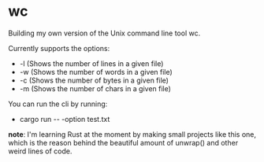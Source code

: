 # wc
Building my own version of the Unix command line tool wc.

Currently supports the options:
- -l (Shows the number of lines in a given file)
- -w (Shows the number of words in a given file)
- -c (Shows the number of bytes in a given file)
- -m (Shows the number of chars in a given file)

You can run the cli by running:
- cargo run -- -option  test.txt 

**note**: I'm learning Rust at the moment by making small projects like this one, which is the reason behind the beautiful amount of unwrap() and other weird lines of code.
